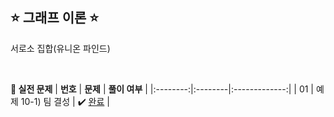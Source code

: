 ## ⭐️ 그래프 이론 ⭐️ 

서로소 집합(유니온 파인드)

<br>

**📘 실전 문제**
| **번호** | **문제** | **풀이 여부** |
|:--------:|:--------|:-------------:|
| 01 | 예제 10-1) 팀 결성 | ✔️ [완료](https://github.com/yuuforest/Baekjoon/blob/main/%EC%9D%B4%EC%BD%94%ED%85%8C/chapter10/%ED%8C%80%EA%B2%B0%EC%84%B1.py) |